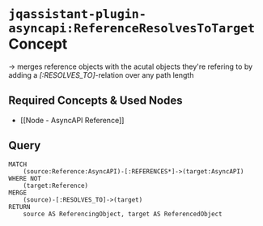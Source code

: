 # `jqassistant-plugin-asyncapi:ReferenceResolvesToTarget` Concept

-> merges reference objects with the acutal objects they're refering to by adding 
   a *[:RESOLVES_TO]*-relation over any path length

## Required Concepts & Used Nodes
- [[Node - AsyncAPI Reference]]

## Query
```cypher
MATCH
    (source:Reference:AsyncAPI)-[:REFERENCES*]->(target:AsyncAPI)
WHERE NOT
    (target:Reference)
MERGE
    (source)-[:RESOLVES_TO]->(target)
RETURN
    source AS ReferencingObject, target AS ReferencedObject
```